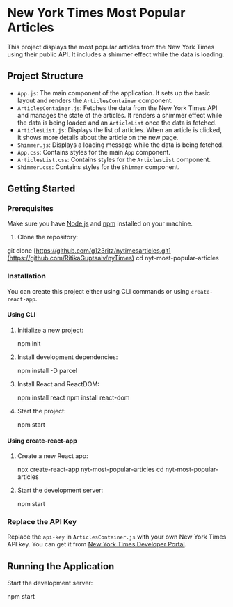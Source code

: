 # New York Times Most Popular Articles

This project displays the most popular articles from the New York Times using their public API. It includes a shimmer effect while the data is loading.

## Project Structure

- `App.js`: The main component of the application. It sets up the basic layout and renders the `ArticlesContainer` component.
- `ArticlesContainer.js`: Fetches the data from the New York Times API and manages the state of the articles. It renders a shimmer effect while the data is being loaded and an `ArticleList` once the data is fetched.
- `ArticlesList.js`: Displays the list of articles. When an article is clicked, it shows more details about the article on the new page.
- `Shimmer.js`: Displays a loading message while the data is being fetched.
- `App.css`: Contains styles for the main `App` component.
- `ArticlesList.css`: Contains styles for the `ArticlesList` component.
- `Shimmer.css`: Contains styles for the `Shimmer` component.

## Getting Started

### Prerequisites

Make sure you have [Node.js](https://nodejs.org/) and [npm](https://www.npmjs.com/) installed on your machine.


1. Clone the repository:


git clone [https://github.com/g123ritz/nytimesarticles.git](https://github.com/RitikaGuptaaiv/nyTimes)
cd nyt-most-popular-articles

### Installation

You can create this project either using CLI commands or using `create-react-app`.

#### Using CLI

1. Initialize a new project:

   
    npm init
    

2. Install development dependencies:

 
    npm install -D parcel
  
3. Install React and ReactDOM:

  
    npm install react
    npm install react-dom
    

4. Start the project:

    npm start
    

#### Using create-react-app

1. Create a new React app:

    
    npx create-react-app nyt-most-popular-articles
    cd nyt-most-popular-articles
   

2. Start the development server:

   
    npm start
    

### Replace the API Key

Replace the `api-key` in `ArticlesContainer.js` with your own New York Times API key. You can get it from [New York Times Developer Portal](https://developer.nytimes.com/).

## Running the Application

Start the development server:

npm start
